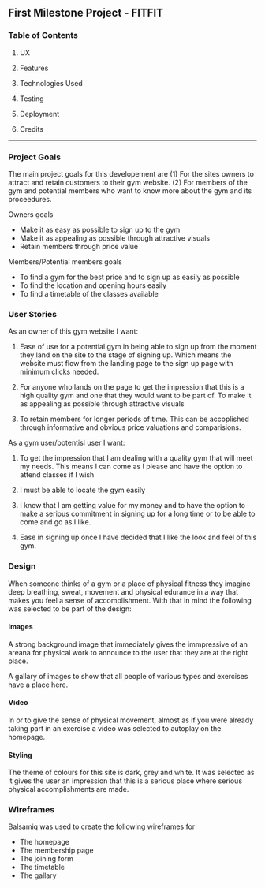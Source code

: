 ## First Milestone Project - FITFIT

### Table of Contents

1. UX

2. Features

3. Technologies Used

4. Testing 

5. Deployment

6. Credits


-------

### Project Goals

The main project goals for this developement are (1) For the sites owners to attract and retain customers to their gym website. (2) For members of the gym and potential members who want to know more about the gym and its proceedures.

Owners goals
- Make it as easy as possible to sign up to the gym
- Make it as appealing as possible through attractive visuals
- Retain members through price value 

Members/Potential members goals
- To find a gym for the best price and to sign up as easily as possible
- To find the location and opening hours easily 
- To find a timetable of the classes available


### User Stories

As an owner of this gym website I want:

1. Ease of use for a potential gym in being able to sign up from the moment they land on the site to the stage of signing up. Which means the website must flow from the landing page to the sign up page with minimum clicks needed.

2. For anyone who lands on the page to get the impression that this is a high quality gym and one that they would want to be part of. To make it as appealing as possible through attractive visuals

3. To retain members for longer periods of time. This can be accoplished through informative and obvious price valuations and comparisions.


As a gym user/potentisl user I want:

1. To get the impression that I am dealing with a quality gym that will meet my needs. This means I can come as I please and have the option to attend classes if I wish

2. I must be able to locate the gym easily

3. I know that I am getting value for my money and to have the option to make a serious commitment in signing up for a long time or to be able to come and go as I like.

4. Ease in signing up once I have decided that I like the look and feel of this gym.


### Design

When someone thinks of a gym or a place of physical fitness they imagine deep breathing, sweat, movement and physical edurance in a way that makes you feel a sense of accomplishment. With that in mind the following was selected to be part of the design:

#### Images 
A strong background image that immediately gives the immpressive of an areana for physical work to announce to the user that they are at the right place.

A gallary of images to show that all people of various types and exercises have a place here.

#### Video

In or to give the sense of physical movement, almost as if you were already taking part in an exercise a video was selected to autoplay on the homepage.

#### Styling

The theme of colours for this site is dark, grey and white. It was selected as it gives the user an impression that this is a serious place where serious physical accomplishments are made.


### Wireframes

Balsamiq was used to create the following wireframes for 

- The homepage
- The membership page
- The joining form
- The timetable
- The gallary





